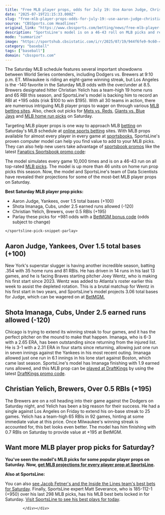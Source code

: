 ```yaml
---
title: "Free MLB player props, odds for July 19: Use Aaron Judge, Christian Yelich in Saturday MLB props"
date: "2025-07-19T21:15:33.000Z"
slug: "free-mlb-player-props-odds-for-july-19:-use-aaron-judge-christian-yelich-in-saturday-mlb-props"
source: "CBSSports.com Headlines"
original_link: "https://www.cbssports.com/betting/news/free-mlb-player-props-odds-for-july-19-use-aaron-judge-christian-yelich-in-saturday-mlb-props/"
description: "SportsLine's model is on a 46-43 roll on MLB picks and revealed its MLB prop picks and MLB betting picks for sites like PrizePicks, DraftKings and FanDuel"
mode: "summarize"
image: "https://sportshub.cbsistatic.com/i/r/2025/07/19/944f6fe9-9c60-4b6f-8742-45c371ae84f8/thumbnail/1200x675/86a4ceb677e6b304a8698e816896b51f/aaron-judge-cbs-6.jpg"
category: "baseball"
tags: ["baseball"]
domain: "cbssports.com"
---
```

<div id="readability-page-1" class="page"><div>
        
        
        
                
        
<p>The Saturday MLB schedule features several important showdowns between World Series contenders, including Dodgers vs. Brewers at 9:10 p.m. ET. Milwaukee is riding an eight-game winning streak, but Los Angeles is the -140 favorite in the Saturday MLB odds with the over/under at 8.5. Brewers designated hitter Christian Yelich has a team-high 19 home runs and 65 RBI this season, and SportsLine's model is backing him to record an RBI at +195 odds (risk $100 to win $195). With all 30 teams in action, there are numerous intriguing MLB player props to wager on through various <span><a href="https://www.cbssports.com/betting/news/mlb/" target="_blank">MLB betting sites</a></span>. Also, check out picks for <span><a href="https://www.cbssports.com/mlb/news/mets-vs-reds-predictions-odds-props-best-bets-free-2025-mlb-picks-for-saturday-july-19/" target="_blank">Mets vs. Reds</a></span>, <span><a href="https://www.cbssports.com/mlb/news/giants-vs-blue-jays-odds-prediction-props-start-time-july-19-bets-free-saturday-picks-from-proven-model/" target="_blank">Giants vs. Blue Jays</a></span>&nbsp;and <span><a href="https://www.cbssports.com/mlb/news/free-mlb-home-run-picks-odds-lines-for-july-19-ronald-acuna-among-best-bets-for-saturday-hr-player-props/" target="_blank">MLB home run picks</a></span> on Saturday.</p><p>Targeting MLB player props is one way to approach MLB <a href="https://www.cbssports.com/betting/">betting</a> on Saturday's MLB schedule at&nbsp;<a href="https://www.cbssports.com/betting/" target="_blank">online sports betting</a>&nbsp;sites. With MLB props available for almost every player in every game at <a href="https://www.cbssports.com/betting/news/best-betting-apps/">sportsbooks</a>, SportsLine's proven computer model can help you find value to add to your MLB picks. They can also help new users take advantage of&nbsp;<span><a href="https://www.cbssports.com/betting/news/sportsbook-promos/" target="_blank">sportsbook promos</a></span>&nbsp;like the latest <span><a href="https://www.cbssports.com/betting/news/fanatics-promo-code/" target="_blank">Fanatics Sportsbook promo code</a></span>:</p><p>The model simulates every game 10,000 times and is on a 46-43 run on all top-rated&nbsp;<a href="https://www.sportsline.com/mlb/picks/">MLB picks</a>. The model is up more than 46 units on home run prop picks this season. Now, the model and SportsLine's team of Data Scientists have revealed their projections for some of the most-bet MLB player props on Saturday.</p><p><strong>Best Saturday MLB player prop picks:<br></strong></p><ul><li>Aaron Judge, Yankees, over 1.5 total bases (+100)</li><li>Shota Imanaga, Cubs, under 2.5 earned runs allowed (-120)</li><li>Christian Yelich, Brewers, over 0.5 RBIs (+195)</li><li>Parlay these picks for +981 odds with a <span><a href="https://www.cbssports.com/betting/news/betmgm-promo-code/" target="_blank">BetMGM bonus code</a></span> (odds subject to change)</li></ul><sportsline-pick-snippet-parlay data-cbssports-betting-component="1" data-shortcode="picksnippetparlay" data-pick="[{&quot;marketType&quot;:&quot;player&quot;,&quot;type&quot;:&quot;total&quot;,&quot;marketId&quot;:168,&quot;marketName&quot;:&quot;Total Bases&quot;,&quot;gameId&quot;:29637840,&quot;vendorMarketId&quot;:&quot;sr:market:926&quot;,&quot;vendorGameId&quot;:&quot;66cc5270-7cd0-4071-b80e-f582fd346827&quot;,&quot;selectionId&quot;:&quot;sr:outcome:12&quot;,&quot;teamId&quot;:310,&quot;teamAbbr&quot;:&quot;NYY&quot;,&quot;pick&quot;:&quot;over&quot;,&quot;odds&quot;:-108,&quot;line&quot;:1.5,&quot;book&quot;:31,&quot;bookName&quot;:&quot;Consensus&quot;,&quot;playerId&quot;:2071264,&quot;playerName&quot;:&quot;Aaron Judge&quot;},{&quot;marketType&quot;:&quot;player&quot;,&quot;type&quot;:&quot;total&quot;,&quot;marketId&quot;:165,&quot;marketName&quot;:&quot;Total Earned Runs&quot;,&quot;gameId&quot;:29637842,&quot;vendorMarketId&quot;:&quot;sr:market:928&quot;,&quot;vendorGameId&quot;:&quot;f79a9b52-b6cc-4ba4-9440-63af20a7a427&quot;,&quot;selectionId&quot;:&quot;sr:outcome:13&quot;,&quot;teamId&quot;:316,&quot;teamAbbr&quot;:&quot;CHC&quot;,&quot;pick&quot;:&quot;under&quot;,&quot;odds&quot;:-120,&quot;line&quot;:2.5,&quot;book&quot;:31,&quot;bookName&quot;:&quot;Consensus&quot;,&quot;playerId&quot;:29326548,&quot;playerName&quot;:&quot;Shota Imanaga&quot;},{&quot;marketType&quot;:&quot;player&quot;,&quot;type&quot;:&quot;total&quot;,&quot;marketId&quot;:171,&quot;marketName&quot;:&quot;Total Runs Batted In&quot;,&quot;gameId&quot;:29637848,&quot;vendorMarketId&quot;:&quot;sr:market:9002&quot;,&quot;vendorGameId&quot;:&quot;39bbcc48-f813-4d17-b3ba-937d476da9fd&quot;,&quot;selectionId&quot;:&quot;sr:outcome:12&quot;,&quot;teamId&quot;:308,&quot;teamAbbr&quot;:&quot;MIL&quot;,&quot;pick&quot;:&quot;over&quot;,&quot;odds&quot;:180,&quot;line&quot;:0.5,&quot;book&quot;:31,&quot;bookName&quot;:&quot;Consensus&quot;,&quot;playerId&quot;:1765815,&quot;playerName&quot;:&quot;Christian Yelich&quot;}]">
    
    </sportsline-pick-snippet-parlay>

    

    
    
    
<h2>Aaron Judge, Yankees, Over 1.5 total bases (+100)</h2><p>New York's superstar slugger is having another incredible season, batting .354 with 35 home runs and 81 RBIs. He has driven in 14 runs in his last 13 games, and he is facing Braves starting pitcher Joey Wentz, who is making his first start since 2023. Wentz was added to Atlanta's roster earlier this week to assist the depleted rotation. This is a brutal matchup for Wentz in his first start in two years, and SportsLine's model projects 3.06 total bases for Judge, which can be wagered on at <a href="https://martech.cbssports.com/bt/redirect/prod?b=betmgm&amp;c=sport" target="_blank" rel="sponsored mtech">BetMGM.</a></p><h2>Shota Imanaga, Cubs, Under 2.5 earned runs allowed (-120)  </h2><p>Chicago is trying to extend its winning streak to four games, and it has the perfect pitcher on the mound to make that happen. Imanaga, who is 6-3 with a 2.65 ERA, has been outstanding since returning from the injured list. He is 3-1 with a 2.31 ERA in four starts since returning, allowing just one run in seven innings against the Yankees in his most recent outing. Imanaga allowed just one run in 6.1 innings in his lone start against Boston, which came last season. SportsLine's model has Imanaga finishing with 1.9 earned runs allowed, and this MLB prop can be <a href="https://sportsbook.draftkings.com/acq-bet-and-get?wpcid=399151&amp;wpsrc=3100&amp;wpcn=119&amp;wpscn=CBS&amp;wpcrn=Sports&amp;wpscid=xx&amp;wpcrid=xx&amp;pt_sessionId=mcjflxzi2ql27_c8921" target="_blank" rel="nofollow sponsored">played at DraftKings</a> by using the latest&nbsp;<span><a href="https://www.cbssports.com/betting/news/draftkings-promo-code/" target="_blank">DraftKings promo code</a></span>.</p><h2>Christian Yelich, Brewers, Over 0.5 RBIs (+195)</h2><p>The Brewers are on a roll heading into their game against the Dodgers on Saturday night, and Yelich has been a big reason for their success. He had a single against Los Angeles on Friday to extend his on-base streak to 25 games. Yelich has a team-high 65 RBIs in 92 games, hinting at some immediate value at this price. Once Milwaukee's winning streak is accounted for, this bet looks even better. The model has him finishing with 0.7 RBIs on Saturday to provide value at +195 at BetMGM.&nbsp;</p><h2>Want more MLB player prop picks for Saturday?</h2><p><strong>You've seen the model's MLB picks for some popular player props on Saturday. Now,&nbsp;<a href="https://www.sportsline.com/mlb/picks/#ttag=07192025_agg_cbssports_picks_baseball_MLB_model_July19MLBplayerpropsFREE" target="_blank">get MLB projections for every player prop at SportsLine</a>.</strong></p><p><strong>Also at SportsLine:</strong></p><p>You can also <a href="https://www.cbssports.com/betting/news/inside-the-lines-todays-best-bets-golf-british-open-championship-portrush-ireland-sec-college-football-futures-mlb-baseball-nfl-fantasy-july-18-2025/live/" target="_blank">see Jacob Fetner's and the Inside the Lines team's best bets for Saturday</a>. Finally, SportsLine expert Matt Severance, who is 185-112-1 (+950) over his last 298 MLB picks, has his MLB best bets locked in for Saturday.&nbsp;<a href="https://www.sportsline.com/experts/50774572/matt-severance/?league=mlb?league=mlb#ttag=07192025_agg_cbssports_picks_baseball_MLB_model_July19MLBplayerpropsFREE" target="_blank">Visit SportsLine to see his best plays for today</a>.</p>


        
            </div></div>
